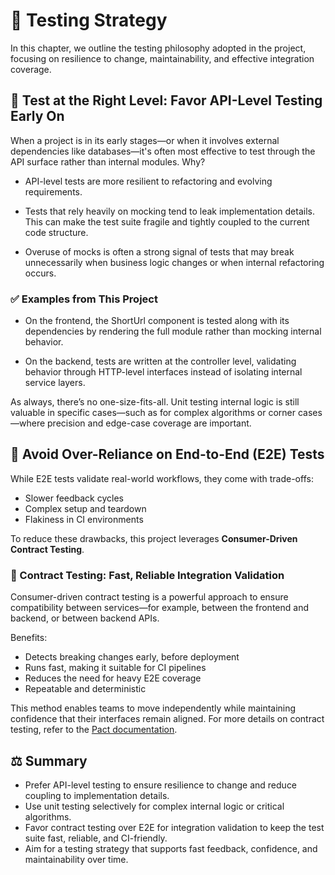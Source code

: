# 🔦 Testing Strategy
In this chapter, we outline the testing philosophy adopted in the project, focusing on resilience to change, 
maintainability, and effective integration coverage.

## 🧪 Test at the Right Level: Favor API-Level Testing Early On
When a project is in its early stages—or when it involves external dependencies like databases—it's often most effective 
to test through the API surface rather than internal modules. Why?

* API-level tests are more resilient to refactoring and evolving requirements.

* Tests that rely heavily on mocking tend to leak implementation details. This can make the test suite fragile and 
tightly coupled to the current code structure.

* Overuse of mocks is often a strong signal of tests that may break unnecessarily when business logic changes or when 
internal refactoring occurs.

### ✅ Examples from This Project
* On the frontend, the ShortUrl component is tested along with its dependencies by rendering the full module rather than 
mocking internal behavior.

* On the backend, tests are written at the controller level, validating behavior through HTTP-level interfaces instead 
of isolating internal service layers.

As always, there’s no one-size-fits-all. Unit testing internal logic is still valuable in specific cases—such as for 
complex algorithms or corner cases—where precision and edge-case coverage are important.

## 🔁 Avoid Over-Reliance on End-to-End (E2E) Tests
While E2E tests validate real-world workflows, they come with trade-offs:

* Slower feedback cycles
* Complex setup and teardown
* Flakiness in CI environments

To reduce these drawbacks, this project leverages **Consumer-Driven Contract Testing**.

### 🤝 Contract Testing: Fast, Reliable Integration Validation
Consumer-driven contract testing is a powerful approach to ensure compatibility between services—for example, 
between the frontend and backend, or between backend APIs.

Benefits:
* Detects breaking changes early, before deployment
* Runs fast, making it suitable for CI pipelines
* Reduces the need for heavy E2E coverage
* Repeatable and deterministic

This method enables teams to move independently while maintaining confidence that their interfaces remain aligned. For
more details on contract testing, refer to the [Pact documentation](https://docs.pact.io/).

## ⚖️ Summary
* Prefer API-level testing to ensure resilience to change and reduce coupling to implementation details.
* Use unit testing selectively for complex internal logic or critical algorithms.
* Favor contract testing over E2E for integration validation to keep the test suite fast, reliable, and CI-friendly.
* Aim for a testing strategy that supports fast feedback, confidence, and maintainability over time.
